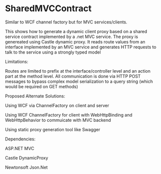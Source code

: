 # SharedMVCContract
Similar to WCF channel factory but for MVC services/clients.   

This shows how to generate a dynamic client proxy based on a shared service contract implemented by a .net MVC service.  The proxy is genereated using Castle dynamic proxy.   It reads route values from an interface implemented by an MVC service and generates HTTP requests to talk to the service using a strongly typed model

Limitations:

Routes are limited to prefix at the interface/controller level and an action part at the method level.   All communication is done via HTTP POST messages to bypass complex model serialization to a query string (which would be required on GET methods)

Proposed Alternate Solutions:

Using WCF via ChannelFactory on client and server

Using WCF ChannelFactory for client with WebHttpBinding and WebHttpBehavior to commuicate with MVC backend

Using static proxy generation tool like Swagger


Dependencies:

ASP.NET MVC

Castle DynamicProxy

Newtonsoft Json.Net
